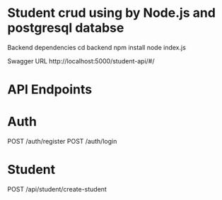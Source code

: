 # Student crud using by Node.js and postgresql databse


Backend dependencies
cd backend 
npm install 
node index.js

Swagger URL
http://localhost:5000/student-api/#/

# API Endpoints

# Auth
POST /auth/register 
POST /auth/login 

# Student
POST /api/student/create-student
